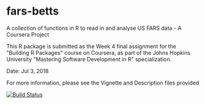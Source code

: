 # fars-betts
A collection of functions in R to read in and analyse US FARS data - A Coursera Project

This R package is submitted as the Week 4 final assignment for the "Building R Packages" course on Coursera, as part of the Johns Hopkins University "Mastering Software Development in R" specialization.

Date: Jul 3, 2018

For more information, please see the Vignette and Description files provided


[![Build Status](https://travis-ci.org/lizl90/fars-betts.svg?branch=master)](https://travis-ci.org/lizl90/fars-betts)
